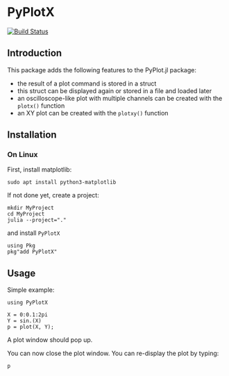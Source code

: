 # PyPlotX

[![Build Status](https://github.com/ufechner7/PyPlotX.jl/actions/workflows/CI.yml/badge.svg?branch=main)](https://github.com/ufechner7/PyPlotX.jl/actions/workflows/CI.yml?query=branch%3Amain)

## Introduction

This package adds the following features to the PyPlot.jl package:

- the result of a plot command is stored in a struct
- this struct can be displayed again or stored in a file and loaded later
- an oscilloscope-like plot with multiple channels can be created
  with the `plotx()` function
- an XY plot can be created with the `plotxy()` function

## Installation
### On Linux
First, install matplotlib:
```
sudo apt install python3-matplotlib
```
If not done yet, create a project:
```
mkdir MyProject
cd MyProject
julia --project="."
```
and install `PyPlotX`
```
using Pkg
pkg"add PyPlotX"
```

## Usage

Simple example:
```
using PyPlotX

X = 0:0.1:2pi
Y = sin.(X)
p = plot(X, Y);
```
A plot window should pop up.

You can now close the plot window.
You can re-display the plot by typing:
```
p
```
